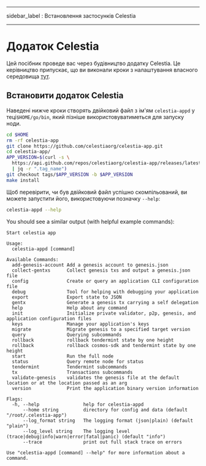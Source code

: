 - - -
sidebar_label : Встановлення застосунків Celestia
- - -

# Додаток Celestia
<!-- markdownlint-disable MD013 -->

Цей посібник проведе вас через будівництво додатку Celestia. Це керівництво припускає, що ви виконали кроки з налаштування власного середовища [тут](./environment.md).

## Встановити додаток Celestia

Наведені нижче кроки створять двійковий файл з ім'ям `celestia-appd` у теці`$HOME/go/bin`, який пізніше використовуватиметься для запуску ноди.

```sh
cd $HOME
rm -rf celestia-app
git clone https://github.com/celestiaorg/celestia-app.git
cd celestia-app/
APP_VERSION=$(curl -s \
  https://api.github.com/repos/celestiaorg/celestia-app/releases/latest \
  | jq -r ".tag_name")
git checkout tags/$APP_VERSION -b $APP_VERSION
make install
```

Щоб перевірити, чи був двійковий файл успішно скомпільований, ви можете запустити його, використовуючи позначку `--help`:

```sh
celestia-appd --help
```

You should see a similar output (with helpful example commands):

```text
Start celestia app

Usage:
  celestia-appd [command]

Available Commands:
  add-genesis-account Add a genesis account to genesis.json
  collect-gentxs      Collect genesis txs and output a genesis.json file
  config              Create or query an application CLI configuration file
  debug               Tool for helping with debugging your application
  export              Export state to JSON
  gentx               Generate a genesis tx carrying a self delegation
  help                Help about any command
  init                Initialize private validator, p2p, genesis, and application configuration files
  keys                Manage your application's keys
  migrate             Migrate genesis to a specified target version
  query               Querying subcommands
  rollback            rollback tendermint state by one height
  rollback            rollback cosmos-sdk and tendermint state by one height
  start               Run the full node
  status              Query remote node for status
  tendermint          Tendermint subcommands
  tx                  Transactions subcommands
  validate-genesis    validates the genesis file at the default location or at the location passed as an arg
  version             Print the application binary version information

Flags:
  -h, --help                help for celestia-appd
      --home string         directory for config and data (default "/root/.celestia-app")
      --log_format string   The logging format (json|plain) (default "plain")
      --log_level string    The logging level (trace|debug|info|warn|error|fatal|panic) (default "info")
      --trace               print out full stack trace on errors

Use "celestia-appd [command] --help" for more information about a command.
```
